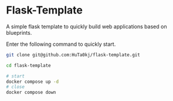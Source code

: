 # Flask-Template
A simple flask template to quickly build web applications based on blueprints.

Enter the following command to quickly start.

```bash
git clone git@github.com:HuTa0kj/flask-template.git

cd flask-template

# start
docker compose up -d
# close
docker compose down
```
